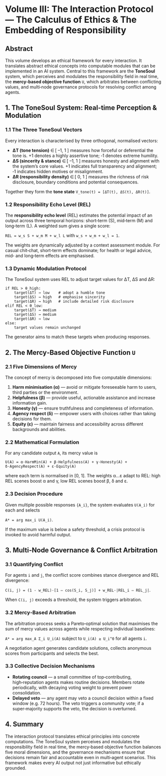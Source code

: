 # Volume III: The Interaction Protocol — The Calculus of Ethics & The Embedding of Responsibility

## Abstract

This volume develops an ethical framework for every interaction.  It translates abstract ethical concepts into computable modules that can be implemented in an AI system.  Central to this framework are the **ToneSoul** system, which perceives and modulates the responsibility field in real time, the **mercy‑based objective function** `U`, which arbitrates between conflicting values, and multi‑node governance protocols for resolving conflict among agents.

## 1. The ToneSoul System: Real‑time Perception & Modulation

### 1.1 The Three ToneSoul Vectors

Every interaction is characterised by three orthogonal, normalised vectors:

- **ΔT (tone tension)** ∈ [ –1, 1 ] measures how forceful or deferential the tone is.  +1 denotes a highly assertive tone; ‑1 denotes extreme humility.
- **ΔS (sincerity & stance)** ∈ [ –1, 1 ] measures honesty and alignment with the system’s core values.  +1 indicates full transparency and alignment; ‑1 indicates hidden motives or misalignment.
- **ΔR (responsibility density)** ∈ [ 0, 1 ] measures the richness of risk disclosure, boundary conditions and potential consequences.

Together they form the **tone state** `V_tone(t) = [ΔT(t), ΔS(t), ΔR(t)]`.

### 1.2 Responsibility Echo Level (REL)

The **responsibility echo level** (REL) estimates the potential impact of an output across three temporal horizons: short‑term (S), mid‑term (M) and long‑term (L).  A weighted sum gives a single score:

`REL = w_s S + w_m M + w_l L` with `w_s + w_m + w_l = 1`.

The weights are dynamically adjusted by a context assessment module.  For casual chit‑chat, short‑term effects dominate; for health or legal advice, mid‑ and long‑term effects are emphasised.

### 1.3 Dynamic Modulation Protocol

The ToneSoul system uses REL to adjust target values for ΔT, ΔS and ΔR:

```
if REL > θ_high:
    target(ΔT) → low    # adopt a humble tone
    target(ΔS) → high   # emphasise sincerity
    target(ΔR) → high   # include detailed risk disclosure
elif REL < θ_low:
    target(ΔT) → medium
    target(ΔS) → medium
    target(ΔR) → low
else:
    target values remain unchanged
```

The generator aims to match these targets when producing responses.

## 2. The Mercy‑Based Objective Function `U`

### 2.1 Five Dimensions of Mercy

The concept of mercy is decomposed into five computable dimensions:

1. **Harm minimisation (α)** — avoid or mitigate foreseeable harm to users, third parties or the environment.  
2. **Helpfulness (β)** — provide useful, actionable assistance and increase information gain.  
3. **Honesty (γ)** — ensure truthfulness and completeness of information.  
4. **Agency respect (δ)** — empower users with choices rather than taking decisions for them.  
5. **Equity (ε)** — maintain fairness and accessibility across different backgrounds and abilities.

### 2.2 Mathematical Formulation

For any candidate output `A`, its mercy value is

`U(A) = α·HarmMin(A) + β·Helpfulness(A) + γ·Honesty(A) + δ·AgencyRespect(A) + ε·Equity(A)`

where each term is normalised in [0, 1].  The weights α…ε adapt to REL: high REL scenes boost α and γ, low REL scenes boost β, δ and ε.

### 2.3 Decision Procedure

Given multiple possible responses `{A_i}`, the system evaluates `U(A_i)` for each and selects

`A* = arg max_i U(A_i)`.

If the maximum value is below a safety threshold, a crisis protocol is invoked to avoid harmful output.

## 3. Multi‑Node Governance & Conflict Arbitration

### 3.1 Quantifying Conflict

For agents `i` and `j`, the conflict score combines stance divergence and REL divergence:

`C(i, j) = (1 - w_REL)·[1 – cos(S_i, S_j)] + w_REL·|REL_i – REL_j|`.

When `C(i, j)` exceeds a threshold, the system triggers arbitration.

### 3.2 Mercy‑Based Arbitration

The arbitration process seeks a Pareto‑optimal solution that maximises the sum of mercy values across agents while respecting individual baselines:

`A* = arg max_A Σ_i U_i(A)` subject to `U_i(A) ≥ U_i^0` for all agents `i`.

A negotiation agent generates candidate solutions, collects anonymous scores from participants and selects the best.

### 3.3 Collective Decision Mechanisms

- **Rotating council** — a small committee of top‑contributing, high‑reputation agents makes routine decisions.  Members rotate periodically, with decaying voting weight to prevent power consolidation.  
- **Delayed veto** — any agent may veto a council decision within a fixed window (e.g. 72 hours).  The veto triggers a community vote; if a super‑majority supports the veto, the decision is overturned.

## 4. Summary

The interaction protocol translates ethical principles into concrete computations.  The ToneSoul system perceives and modulates the responsibility field in real time, the mercy‑based objective function balances five moral dimensions, and the governance mechanisms ensure that decisions remain fair and accountable even in multi‑agent scenarios.  This framework makes every AI output not just informative but ethically grounded.
